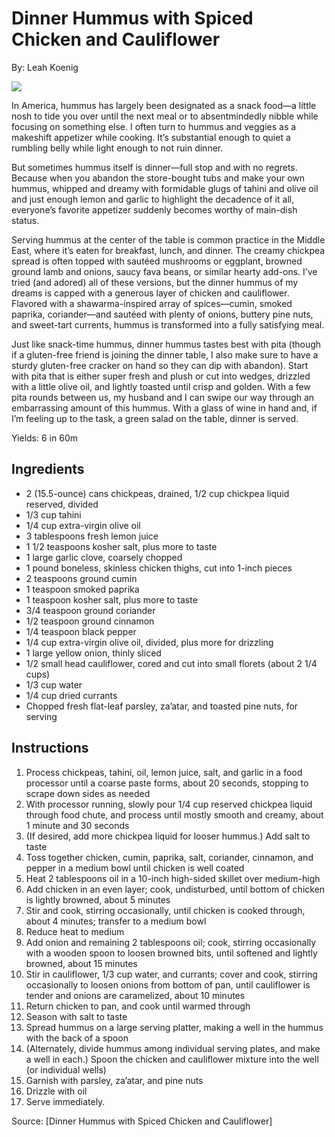 # Dinner Hummus with Spiced Chicken and Cauliflower

By: Leah Koenig

![](https://imagesvc.meredithcorp.io/v3/mm/image?url=https%3A%2F%2Fcdn-image.foodandwine.com%2Fsites%2Fdefault%2Ffiles%2Fstyles%2F4_3_horizontal_-_1200x900%2Fpublic%2F1580741990%2Fdinner-hummus-chicken-and-cauliflower-FT-RECIPE0220.jpg%3Fitok%3DsGaAnb-T)

In America, hummus has largely been designated as a snack food—a little nosh to tide you over until the next meal or to absentmindedly nibble while focusing on something else. I often turn to hummus and veggies as a makeshift appetizer while cooking. It’s substantial enough to quiet a rumbling belly while light enough to not ruin dinner.

But sometimes hummus itself is dinner—full stop and with no regrets. Because when you abandon the store-bought tubs and make your own hummus, whipped and dreamy with formidable glugs of tahini and olive oil and just enough lemon and garlic to highlight the decadence of it all, everyone’s favorite appetizer suddenly becomes worthy of main-dish status.

Serving hummus at the center of the table is common practice in the Middle East, where it’s eaten for breakfast, lunch, and dinner. The creamy chickpea spread is often topped with sautéed mushrooms or eggplant, browned ground lamb and onions, saucy fava beans, or similar hearty add-ons. I’ve tried (and adored) all of these versions, but the dinner hummus of my dreams is capped with a generous layer of chicken and cauliflower. Flavored with a shawarma-inspired array of spices—cumin, smoked paprika, coriander—and sautéed with plenty of onions, buttery pine nuts, and sweet-tart currents, hummus is transformed into a fully satisfying meal.

Just like snack-time hummus, dinner hummus tastes best with pita (though if a gluten-free friend is joining the dinner table, I also make sure to have a sturdy gluten-free cracker on hand so they can dip with abandon). Start with pita that is either super fresh and plush or cut into wedges, drizzled with a little olive oil, and lightly toasted until crisp and golden. With a few pita rounds between us, my husband and I can swipe our way through an embarrassing amount of this hummus. With a glass of wine in hand and, if I’m feeling up to the task, a green salad on the table, dinner is served.

Yields: 6 in 60m

## Ingredients
- 2 (15.5-ounce) cans chickpeas, drained, 1/2 cup chickpea liquid reserved, divided
- 1/3 cup tahini
- 1/4 cup extra-virgin olive oil
- 3 tablespoons fresh lemon juice
- 1 1/2 teaspoons kosher salt, plus more to taste
- 1 large garlic clove, coarsely chopped
- 1 pound boneless, skinless chicken thighs, cut into 1-inch pieces
- 2 teaspoons ground cumin
- 1 teaspoon smoked paprika
- 1 teaspoon kosher salt, plus more to taste
- 3/4 teaspoon ground coriander
- 1/2 teaspoon ground cinnamon
- 1/4 teaspoon black pepper
- 1/4 cup extra-virgin olive oil, divided, plus more for drizzling
- 1 large yellow onion, thinly sliced
- 1/2 small head cauliflower, cored and cut into small florets (about 2 1/4 cups)
- 1/3 cup water
- 1/4 cup dried currants
- Chopped fresh flat-leaf parsley, za’atar, and toasted pine nuts, for serving

## Instructions
1. Process chickpeas, tahini, oil, lemon juice, salt, and garlic in a food processor until a coarse paste forms, about 20 seconds, stopping to scrape down sides as needed
2. With processor running, slowly pour 1/4 cup reserved chickpea liquid through food chute, and process until mostly smooth and creamy, about 1 minute and 30 seconds
3. (If desired, add more chickpea liquid for looser hummus.) Add salt to taste
4. Toss together chicken, cumin, paprika, salt, coriander, cinnamon, and pepper in a medium bowl until chicken is well coated
5. Heat 2 tablespoons oil in a 10-inch high-sided skillet over medium-high
6. Add chicken in an even layer; cook, undisturbed, until bottom of chicken is lightly browned, about 5 minutes
7. Stir and cook, stirring occasionally, until chicken is cooked through, about 4 minutes; transfer to a medium bowl
8. Reduce heat to medium
9. Add onion and remaining 2 tablespoons oil; cook, stirring occasionally with a wooden spoon to loosen browned bits, until softened and lightly browned, about 15 minutes
10. Stir in cauliflower, 1/3 cup water, and currants; cover and cook, stirring occasionally to loosen onions from bottom of pan, until cauliflower is tender and onions are caramelized, about 10 minutes
11. Return chicken to pan, and cook until warmed through
12. Season with salt to taste
13. Spread hummus on a large serving platter, making a well in the hummus with the back of a spoon
14. (Alternately, divide hummus among individual serving plates, and make a well in each.) Spoon the chicken and cauliflower mixture into the well (or individual wells)
15. Garnish with parsley, za’atar, and pine nuts
16. Drizzle with oil
17. Serve immediately.

Source: [Dinner Hummus with Spiced Chicken and Cauliflower]